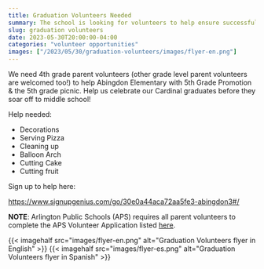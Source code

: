 ```yaml
--- 
title: Graduation Volunteers Needed
summary: The school is looking for volunteers to help ensure successful end-of-year celebrations for our graduating fifth graders.
slug: graduation volunteers
date: 2023-05-30T20:00:00-04:00
categories: "volunteer opportunities"
images: ["/2023/05/30/graduation-volunteers/images/flyer-en.png"]
---
```


We need 4th grade parent volunteers (other grade level parent volunteers are welcomed too!) to help Abingdon Elementary with 5th Grade Promotion & the 5th grade picnic. Help us celebrate our Cardinal graduates before they soar off to middle school!

Help needed:

- Decorations
- Serving Pizza
- Cleaning up
- Balloon Arch
- Cutting Cake
- Cutting fruit

Sign up to help here:

https://www.signupgenius.com/go/30e0a44aca72aa5fe3-abingdon3#/

**NOTE**:  Arlington Public Schools (APS) requires all parent volunteers to complete the APS Volunteer Application listed [here](https://abingdon.apsva.us/families/volunteer/).

{{< imagehalf src="images/flyer-en.png" alt="Graduation Volunteers flyer in English" >}}
{{< imagehalf src="images/flyer-es.png" alt="Graduation Volunteers flyer in Spanish" >}}